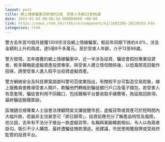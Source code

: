 ```yaml
---
layout: post
title: 網上情緣騙案涉款增約2成　受害人年齡13至86歲
date: 2023-01-03 08:06:14.000000000 +08:00
link: https://news.rthk.hk/rthk/ch/component/k2/1682286-20230103.htm
categories: rthk
---
```


警方去年首10個月接獲1309宗涉及網上情緣騙案，較前年同期下跌約4.6%，涉及金額則上升約兩成，達5億8千多萬元。至於受害人年齡，介乎13至86歲。
 
警方發現，去年接獲的網上情緣騙案中，近一半涉及投資，騙徒會假扮專業投資者，較多聲稱是虛擬資產投資專家，與受害人建立情侶關係後，以低風險高回報作招徠，誘使受害人進入假平台投資虛擬資產。

警方網絡安全及科技罪案調查科警司范俊業指出，有關假平台可製造交易假象，線上服務員會教導受害人開戶，欺騙他們轉帳到騙徒銀行戶口及電子錢包，若受害人有意套現，騙徒會利用不同藉口，包括聲稱平台要收取手續費等，拖延取回款項，最終騙徒銷聲匿跡。

區塊鏈合規專業人士協會法律顧問吳文謙提醒市民，虛擬貨幣或資產可於短時間內大幅升跌，若屬非主流甚至可「即日歸零」，投資前應充分了解產品特性及風險。他又說，去年有不法分子推出一款虛擬貨幣，名稱與某齣韓劇相似，令人以為兩者掛勾，吸引不少人購買，最終遭騙徒捲款潛逃。他建議，市民使用獲發牌或受政府監管的投資平台。
